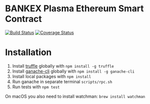 # BANKEX Plasma Ethereum Smart Contract

[![Build Status](https://travis-ci.org/BANKEX/plasma-research.svg?branch=master)](https://travis-ci.org/BANKEX/plasma-research)
[![Coverage Status](https://coveralls.io/repos/github/BANKEX/plasma-research/badge.svg)](https://coveralls.io/github/BANKEX/plasma-research)

# Installation

1. Install [truffle](http://truffleframework.com) globally with `npm install -g truffle`
2. Install [ganache-cli](https://github.com/trufflesuite/ganache-cli) globally with `npm install -g ganache-cli`
3. Install local packages with `npm install`
4. Run ganache in separate terminal `scripts/rpc.sh`
5. Run tests with `npm test`

On macOS you also need to install watchman: `brew install watchman`
